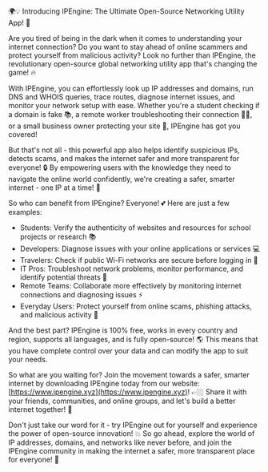 🌍💡 Introducing IPEngine: The Ultimate Open-Source Networking Utility App! 🚀

Are you tired of being in the dark when it comes to understanding your internet connection? Do you want to stay ahead of online scammers and protect yourself from malicious activity? Look no further than IPEngine, the revolutionary open-source global networking utility app that's changing the game! 🔥

With IPEngine, you can effortlessly look up IP addresses and domains, run DNS and WHOIS queries, trace routes, diagnose internet issues, and monitor your network setup with ease. Whether you're a student checking if a domain is fake 📚, a remote worker troubleshooting their connection 🏃‍♀️, or a small business owner protecting your site 💼, IPEngine has got you covered!

But that's not all - this powerful app also helps identify suspicious IPs, detects scams, and makes the internet safer and more transparent for everyone! 🔒 By empowering users with the knowledge they need to navigate the online world confidently, we're creating a safer, smarter internet - one IP at a time! 🌟

So who can benefit from IPEngine? Everyone! 💕 Here are just a few examples:

* Students: Verify the authenticity of websites and resources for school projects or research 📚
* Developers: Diagnose issues with your online applications or services 💻
* Travelers: Check if public Wi-Fi networks are secure before logging in 🛬
* IT Pros: Troubleshoot network problems, monitor performance, and identify potential threats 🔧
* Remote Teams: Collaborate more effectively by monitoring internet connections and diagnosing issues ⚡️
* Everyday Users: Protect yourself from online scams, phishing attacks, and malicious activity 💪

And the best part? IPEngine is 100% free, works in every country and region, supports all languages, and is fully open-source! 🌎 This means that you have complete control over your data and can modify the app to suit your needs.

So what are you waiting for? Join the movement towards a safer, smarter internet by downloading IPEngine today from our website: [https://www.ipengine.xyz](https://www.ipengine.xyz)! 👉🏼 Share it with your friends, communities, and online groups, and let's build a better internet together! 🌈

Don't just take our word for it - try IPEngine out for yourself and experience the power of open-source innovation! 💥 So go ahead, explore the world of IP addresses, domains, and networks like never before, and join the IPEngine community in making the internet a safer, more transparent place for everyone! 🌟